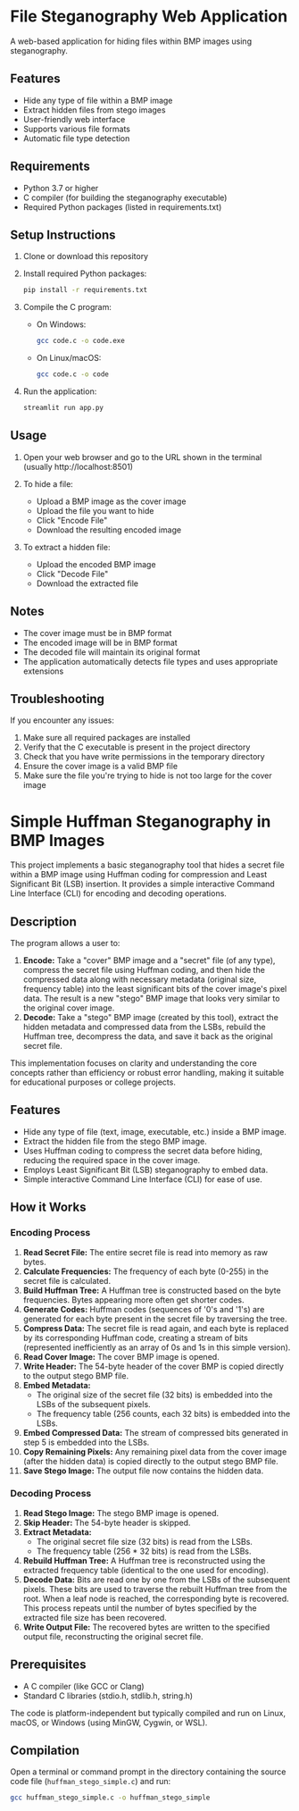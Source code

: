 # File Steganography Web Application

A web-based application for hiding files within BMP images using steganography.

## Features

- Hide any type of file within a BMP image
- Extract hidden files from stego images
- User-friendly web interface
- Supports various file formats
- Automatic file type detection

## Requirements

- Python 3.7 or higher
- C compiler (for building the steganography executable)
- Required Python packages (listed in requirements.txt)

## Setup Instructions

1. Clone or download this repository

2. Install required Python packages:
   ```bash
   pip install -r requirements.txt
   ```

3. Compile the C program:
   - On Windows:
     ```bash
     gcc code.c -o code.exe
     ```
   - On Linux/macOS:
     ```bash
     gcc code.c -o code
     ```

4. Run the application:
   ```bash
   streamlit run app.py
   ```

## Usage

1. Open your web browser and go to the URL shown in the terminal (usually http://localhost:8501)

2. To hide a file:
   - Upload a BMP image as the cover image
   - Upload the file you want to hide
   - Click "Encode File"
   - Download the resulting encoded image

3. To extract a hidden file:
   - Upload the encoded BMP image
   - Click "Decode File"
   - Download the extracted file

## Notes

- The cover image must be in BMP format
- The encoded image will be in BMP format
- The decoded file will maintain its original format
- The application automatically detects file types and uses appropriate extensions

## Troubleshooting

If you encounter any issues:
1. Make sure all required packages are installed
2. Verify that the C executable is present in the project directory
3. Check that you have write permissions in the temporary directory
4. Ensure the cover image is a valid BMP file
5. Make sure the file you're trying to hide is not too large for the cover image

# Simple Huffman Steganography in BMP Images

This project implements a basic steganography tool that hides a secret file within a BMP image using Huffman coding for compression and Least Significant Bit (LSB) insertion. It provides a simple interactive Command Line Interface (CLI) for encoding and decoding operations.

## Description

The program allows a user to:
1.  **Encode:** Take a "cover" BMP image and a "secret" file (of any type), compress the secret file using Huffman coding, and then hide the compressed data along with necessary metadata (original size, frequency table) into the least significant bits of the cover image's pixel data. The result is a new "stego" BMP image that looks very similar to the original cover image.
2.  **Decode:** Take a "stego" BMP image (created by this tool), extract the hidden metadata and compressed data from the LSBs, rebuild the Huffman tree, decompress the data, and save it back as the original secret file.

This implementation focuses on clarity and understanding the core concepts rather than efficiency or robust error handling, making it suitable for educational purposes or college projects.

## Features

*   Hide any type of file (text, image, executable, etc.) inside a BMP image.
*   Extract the hidden file from the stego BMP image.
*   Uses Huffman coding to compress the secret data before hiding, reducing the required space in the cover image.
*   Employs Least Significant Bit (LSB) steganography to embed data.
*   Simple interactive Command Line Interface (CLI) for ease of use.

## How it Works

### Encoding Process

1.  **Read Secret File:** The entire secret file is read into memory as raw bytes.
2.  **Calculate Frequencies:** The frequency of each byte (0-255) in the secret file is calculated.
3.  **Build Huffman Tree:** A Huffman tree is constructed based on the byte frequencies. Bytes appearing more often get shorter codes.
4.  **Generate Codes:** Huffman codes (sequences of '0's and '1's) are generated for each byte present in the secret file by traversing the tree.
5.  **Compress Data:** The secret file is read again, and each byte is replaced by its corresponding Huffman code, creating a stream of bits (represented inefficiently as an array of 0s and 1s in this simple version).
6.  **Read Cover Image:** The cover BMP image is opened.
7.  **Write Header:** The 54-byte header of the cover BMP is copied directly to the output stego BMP file.
8.  **Embed Metadata:**
    *   The original size of the secret file (32 bits) is embedded into the LSBs of the subsequent pixels.
    *   The frequency table (256 counts, each 32 bits) is embedded into the LSBs.
9.  **Embed Compressed Data:** The stream of compressed bits generated in step 5 is embedded into the LSBs.
10. **Copy Remaining Pixels:** Any remaining pixel data from the cover image (after the hidden data) is copied directly to the output stego BMP file.
11. **Save Stego Image:** The output file now contains the hidden data.

### Decoding Process

1.  **Read Stego Image:** The stego BMP image is opened.
2.  **Skip Header:** The 54-byte header is skipped.
3.  **Extract Metadata:**
    *   The original secret file size (32 bits) is read from the LSBs.
    *   The frequency table (256 * 32 bits) is read from the LSBs.
4.  **Rebuild Huffman Tree:** A Huffman tree is reconstructed using the extracted frequency table (identical to the one used for encoding).
5.  **Decode Data:** Bits are read one by one from the LSBs of the subsequent pixels. These bits are used to traverse the rebuilt Huffman tree from the root. When a leaf node is reached, the corresponding byte is recovered. This process repeats until the number of bytes specified by the extracted file size has been recovered.
6.  **Write Output File:** The recovered bytes are written to the specified output file, reconstructing the original secret file.

## Prerequisites

*   A C compiler (like GCC or Clang)
*   Standard C libraries (stdio.h, stdlib.h, string.h)

The code is platform-independent but typically compiled and run on Linux, macOS, or Windows (using MinGW, Cygwin, or WSL).

## Compilation

Open a terminal or command prompt in the directory containing the source code file (`huffman_stego_simple.c`) and run:

```bash
gcc huffman_stego_simple.c -o huffman_stego_simple
